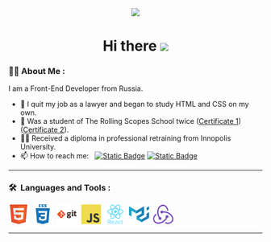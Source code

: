 <div id="header" align="center">
  <img src="https://media.giphy.com/media/v1.Y2lkPTc5MGI3NjExMWwwamJzcjE4cTJ5YnZ3b2F5ZXBiZXU2cXljNTl1MjdjZmlyYm1tdSZlcD12MV9pbnRlcm5hbF9naWZfYnlfaWQmY3Q9Zw/1MSVKRopegDjYONwdF/giphy.gif" width="100"/>
</div>
<h1 align="center">Hi there <img src="https://media.giphy.com/media/hvRJCLFzcasrR4ia7z/giphy.gif" width="30px"></h1>


### :woman_technologist: About Me :

I am a Front-End Developer from Russia.

- 💪 I quit my job as a lawyer and began to study HTML and CSS on my own. 
- 🥈 Was a student of The Rolling Scopes School twice ([Certificate 1](https://app.rs.school/certificate/52o97v4l)) ([Certificate 2](https://app.rs.school/certificate/lz5s5eyr)).
- 👩‍🎓 Received a diploma in professional retraining from Innopolis University.
- 📫 How to reach me: &nbsp; [![Static Badge](https://img.shields.io/badge/Telegram-blue?logo=Telegram&logoColor=blue&color=white)](https://t.me/Raushaniam) [![Static Badge](https://img.shields.io/badge/WhatsApp-green?logo=WhatsApp&logoColor=white&color=bright%20green)](https://wa.me/79827907696)


---

### 🛠 &nbsp;Languages and Tools :

<p>
  <img src="https://github.com/devicons/devicon/blob/master/icons/html5/html5-original.svg" title="HTML5" alt="HTML" width="40" height="40"/>&nbsp;
  <img src="https://github.com/devicons/devicon/blob/master/icons/css3/css3-plain-wordmark.svg"  title="CSS3" alt="CSS" width="40" height="40"/>&nbsp;
  <img src="https://github.com/devicons/devicon/blob/master/icons/git/git-original-wordmark.svg" title="Git" **alt="Git" width="40" height="40"/>&nbsp;
  <img src="https://github.com/devicons/devicon/blob/master/icons/javascript/javascript-original.svg" title="JavaScript" alt="JavaScript" width="40" height="40"/>&nbsp;
  <img src="https://github.com/devicons/devicon/blob/master/icons/react/react-original-wordmark.svg" title="React" alt="React" width="40" height="40"/>&nbsp;
  <img src="https://github.com/devicons/devicon/blob/master/icons/materialui/materialui-original.svg" title="Material UI" alt="Material UI" width="40" height="40"/>&nbsp;
  <img src="https://github.com/devicons/devicon/blob/master/icons/redux/redux-original.svg" title="Redux" alt="Redux " width="40" height="40"/>&nbsp;
</p>

---
